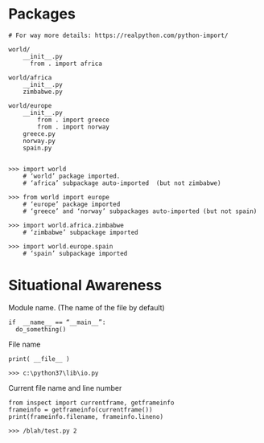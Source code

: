 # Packages
```
# For way more details: https://realpython.com/python-import/

world/
    __init__.py
      from . import africa

world/africa
    __init__.py
    zimbabwe.py

world/europe
    __init__.py
        from . import greece
        from . import norway
    greece.py
    norway.py
    spain.py


>>> import world
    # ‘world’ package imported.
    # ‘africa’ subpackage auto-imported  (but not zimbabwe)

>>> from world import europe
    # ‘europe’ package imported
    # ‘greece’ and ‘norway’ subpackages auto-imported (but not spain)

>>> import world.africa.zimbabwe
    # ‘zimbabwe’ subpackage imported

>>> import world.europe.spain
    # ‘spain’ subpackage imported
```

# Situational Awareness

Module name.  (The name of the file by default)
```
if  __name__ == “__main__”:      
  do_something()
```

File name
```
print( __file__ )

>>> c:\python37\lib\io.py
```

Current file name and line number
```
from inspect import currentframe, getframeinfo
frameinfo = getframeinfo(currentframe())
print(frameinfo.filename, frameinfo.lineno)

>>> /blah/test.py 2
```

